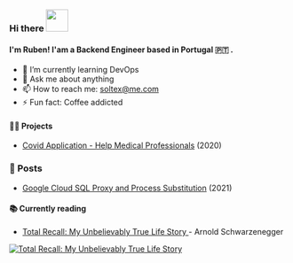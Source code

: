 ### Hi there <img src="https://media.giphy.com/media/mGcNjsfWAjY5AEZNw6/giphy.gif" width="40">

#### I'm Ruben! I'am a Backend Engineer based in Portugal 🇵🇹 .

- 🌱 I’m currently learning DevOps
- 💬 Ask me about anything
- 📫 How to reach me: soltex@me.com
- ⚡ Fun fact: Coffee addicted

#### 👨‍💻 Projects
- [Covid Application - Help Medical Professionals](https://medic-rest.herokuapp.com/) (2020) 

### 📄 Posts
- [Google Cloud SQL Proxy and Process Substitution](https://www.soltex.me/2021/04/02/google-cloud-sql-proxy-and-process-substitution.html) (2021)

#### 📚 Currently reading

- [Total Recall: My Unbelievably True Life Story ](https://www.goodreads.com/book/show/14546626-total-recall) - Arnold Schwarzenegger

<div class="gr_grid_container">
   <div class="gr_grid_book_container">
     <a title="Total Recall: My Unbelievably True Life Story" rel="nofollow" href="https://www.goodreads.com/book/show/14546626-total-recall">
       <img alt="Total Recall: My Unbelievably True Life Story" border="0" src="https://i.gr-assets.com/images/S/compressed.photo.goodreads.com/books/1344398356l/14546626._SX98_.jpg" />
     </a>
  </div>
</div>

